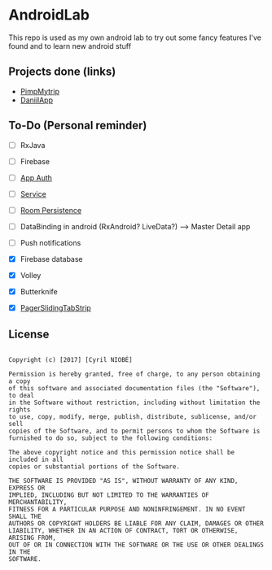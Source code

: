# AndroidLab
This repo is used as my own android lab to try out some fancy features I've found and to learn new android stuff

## Projects done (links)
- [PimpMytrip](https://github.com/CyrilNb/PimpMytrip)
- [DaniilApp](https://github.com/CyrilNb/DaniilApp)

## To-Do (Personal reminder)

- [ ] RxJava
- [ ] Firebase
- [ ] [App Auth](https://codelabs.developers.google.com/codelabs/appauth-android-codelab/#0)
- [ ] [Service](https://developer.android.com/guide/components/services.html)
- [ ] [Room Persistence](https://codelabs.developers.google.com/codelabs/android-persistence/#0)
- [ ] DataBinding in android (RxAndroid? LiveData?) --> Master Detail app
- [ ] Push notifications
- [X] Firebase database
- [X] Volley
- [X] Butterknife
- [X] [PagerSlidingTabStrip](https://github.com/astuetz/PagerSlidingTabStrip)


License
-------

```MIT License

Copyright (c) [2017] [Cyril NIOBÉ]

Permission is hereby granted, free of charge, to any person obtaining a copy
of this software and associated documentation files (the "Software"), to deal
in the Software without restriction, including without limitation the rights
to use, copy, modify, merge, publish, distribute, sublicense, and/or sell
copies of the Software, and to permit persons to whom the Software is
furnished to do so, subject to the following conditions:

The above copyright notice and this permission notice shall be included in all
copies or substantial portions of the Software.

THE SOFTWARE IS PROVIDED "AS IS", WITHOUT WARRANTY OF ANY KIND, EXPRESS OR
IMPLIED, INCLUDING BUT NOT LIMITED TO THE WARRANTIES OF MERCHANTABILITY,
FITNESS FOR A PARTICULAR PURPOSE AND NONINFRINGEMENT. IN NO EVENT SHALL THE
AUTHORS OR COPYRIGHT HOLDERS BE LIABLE FOR ANY CLAIM, DAMAGES OR OTHER
LIABILITY, WHETHER IN AN ACTION OF CONTRACT, TORT OR OTHERWISE, ARISING FROM,
OUT OF OR IN CONNECTION WITH THE SOFTWARE OR THE USE OR OTHER DEALINGS IN THE
SOFTWARE.
```

